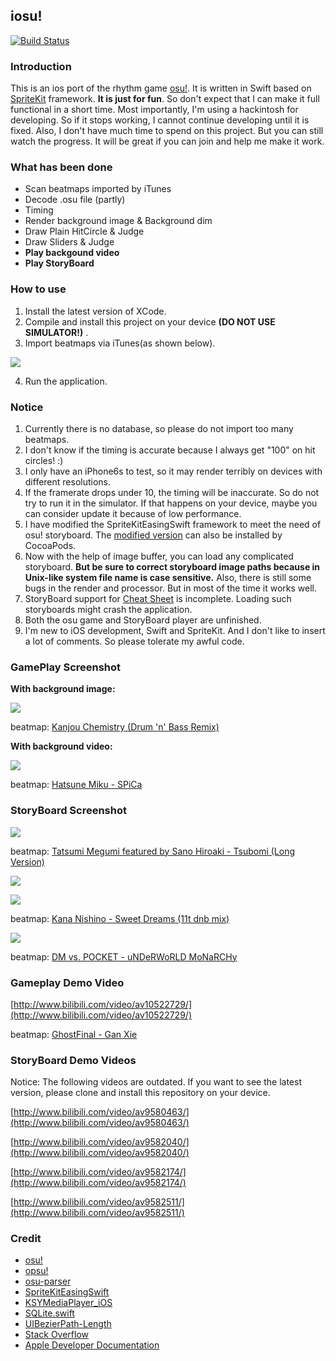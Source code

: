 ## iosu!

[![Build Status](https://api.travis-ci.org/imxieyi/iosu.svg?branch=master)](https://travis-ci.org/imxieyi/iosu)

### Introduction
This is an ios port of the rhythm game [osu!](https://osu.ppy.sh). It is written in Swift based on [SpriteKit](https://developer.apple.com/spritekit/) framework. **It is just for fun**. So don't expect that I can make it full functional in a short time. Most importantly, I'm using a hackintosh for developing. So if it stops working, I cannot continue developing until it is fixed. Also, I don't have much time to spend on this project. But you can still watch the progress. It will be great if you can join and help me make it work.

### What has been done
 - Scan beatmaps imported by iTunes
 - Decode .osu file (partly)
 - Timing
 - Render background image & Background dim
 - Draw Plain HitCircle & Judge
 - Draw Sliders & Judge
 - **Play backgound video**
 - **Play StoryBoard**

### How to use
1. Install the latest version of XCode.
2. Compile and install this project on your device **(DO NOT USE SIMULATOR!)** .
3. Import beatmaps via iTunes(as shown below).

![](screenshots/import.png)

4. Run the application.

### Notice
1. Currently there is no database, so please do not import too many beatmaps.
2. I don't know if the timing is accurate because I always get "100" on hit circles! :)
3. I only have an iPhone6s to test, so it may render terribly on devices with different resolutions.
4. If the framerate drops under 10, the timing will be inaccurate. So do not try to run it in the simulator. If that happens on your device, maybe you can consider update it because of low performance.
5. I have modified the SpriteKitEasingSwift framework to meet the need of osu! storyboard. The [modified version](https://github.com/imxieyi/SpriteKitEasingSwift) can also be installed by CocoaPods.
6. Now with the help of image buffer, you can load any complicated storyboard. **But be sure to correct storyboard image paths because in Unix-like system file name is case sensitive.** Also, there is still some bugs in the render and processor. But in most of the time it works well.
7. StoryBoard support for [Cheat Sheet](https://osu.ppy.sh/wiki/Storyboard_Scripting/Cheat_Sheet) is incomplete. Loading such storyboards might crash the application.
8. Both the osu game and StoryBoard player are unfinished.
9. I'm new to iOS development, Swift and SpriteKit. And I don't like to insert a lot of comments. So please tolerate my awful code.

### GamePlay Screenshot

**With background image:**

![](screenshots/p_run.png)

beatmap: [Kanjou Chemistry (Drum 'n' Bass Remix)](https://osu.ppy.sh/s/92509)

**With background video:**

![](screenshots/v_run.png)

beatmap: [Hatsune Miku - SPiCa](https://osu.ppy.sh/s/16226)

### StoryBoard Screenshot

![](screenshots/sbplayer1.png)

beatmap: [Tatsumi Megumi featured by Sano Hiroaki - Tsubomi (Long Version)](https://osu.ppy.sh/s/311064)

![](screenshots/sbplayer2.png)

![](screenshots/sbplayer3.png)

beatmap: [Kana Nishino - Sweet Dreams (11t dnb mix)](https://osu.ppy.sh/s/499488)

![](screenshots/sbplayer4.png)

beatmap: [DM vs. POCKET - uNDeRWoRLD MoNaRCHy](https://osu.ppy.sh/s/412938)

### Gameplay Demo Video

[http://www.bilibili.com/video/av10522729/](http://www.bilibili.com/video/av10522729/)

beatmap: [GhostFinal - Gan Xie](https://osu.ppy.sh/s/84520)

### StoryBoard Demo Videos

Notice: The following videos are outdated. If you want to see the latest version, please clone and install this repository on your device.

[http://www.bilibili.com/video/av9580463/](http://www.bilibili.com/video/av9580463/)

[http://www.bilibili.com/video/av9582040/](http://www.bilibili.com/video/av9582040/)

[http://www.bilibili.com/video/av9582174/](http://www.bilibili.com/video/av9582174/)

[http://www.bilibili.com/video/av9582511/](http://www.bilibili.com/video/av9582511/)

### Credit
 - [osu!](https://osu.ppy.sh)
 - [opsu!](https://github.com/itdelatrisu/opsu)
 - [osu-parser](https://github.com/nojhamster/osu-parser)
 - [SpriteKitEasingSwift](https://github.com/craiggrummitt/SpriteKitEasingSwift)
 - [KSYMediaPlayer_iOS](https://github.com/ksvc/KSYMediaPlayer_iOS)
 - [SQLite.swift](https://github.com/stephencelis/SQLite.swift)
 - [UIBezierPath-Length](https://github.com/ImJCabus/UIBezierPath-Length)
 - [Stack Overflow](http://stackoverflow.com)
 - [Apple Developer Documentation](https://developer.apple.com/reference/)
